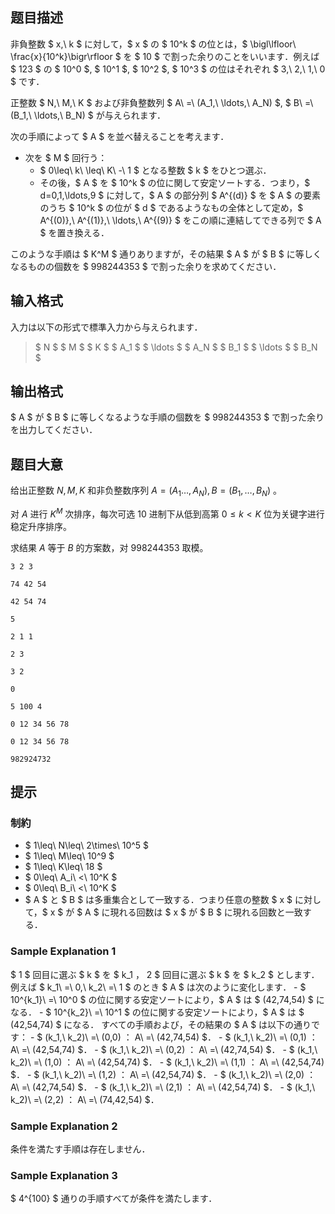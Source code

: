 ## 题目描述
[problemUrl]: https://atcoder.jp/contests/arc158/tasks/arc158_f

非負整数 $ x,\ k $ に対して，$ x $ の $ 10^k $ の位とは，$ \bigl\lfloor\ \frac{x}{10^k}\bigr\rfloor $ を $ 10 $ で割った余りのことをいいます．例えば $ 123 $ の $ 10^0 $, $ 10^1 $, $ 10^2 $, $ 10^3 $ の位はそれぞれ $ 3,\ 2,\ 1,\ 0 $ です．

正整数 $ N,\ M,\ K $ および非負整数列 $ A\ =\ (A_1,\ \ldots,\ A_N) $, $ B\ =\ (B_1,\ \ldots,\ B_N) $ が与えられます．

次の手順によって $ A $ を並べ替えることを考えます．

- 次を $ M $ 回行う：
  - $ 0\leq\ k\ \leq\ K\ -\ 1 $ となる整数 $ k $ をひとつ選ぶ．
  - その後，$ A $ を $ 10^k $ の位に関して安定ソートする．つまり，$ d=0,1,\ldots,9 $ に対して，$ A $ の部分列 $ A^{(d)} $ を $ A $ の要素のうち $ 10^k $ の位が $ d $ であるようなもの全体として定め，$ A^{(0)},\ A^{(1)},\ \ldots,\ A^{(9)} $ をこの順に連結してできる列で $ A $ を置き換える．
 
このような手順は $ K^M $ 通りありますが，その結果 $ A $ が $ B $ に等しくなるものの個数を $ 998244353 $ で割った余りを求めてください．

## 输入格式
入力は以下の形式で標準入力から与えられます．

> $ N $ $ M $ $ K $ $ A_1 $ $ \ldots $ $ A_N $ $ B_1 $ $ \ldots $ $ B_N $

## 输出格式
$ A $ が $ B $ に等しくなるような手順の個数を $ 998244353 $ で割った余りを出力してください．

## 题目大意
给出正整数 $N,M,K$ 和非负整数序列 $A=(A_1​\dots,A_N​),B=(B_1​,\dots,B_N​)$ 。

对 $A$ 进行 $K^M$ 次排序，每次可选 $10$ 进制下从低到高第 $0\le k<K$ 位为关键字进行稳定升序排序。

求结果 $A$ 等于 $B$ 的方案数，对 $998244353$ 取模。

```input1
3 2 3
74 42 54
42 54 74
```

```output1
5
```

```input2
2 1 1
2 3
3 2
```

```output2
0
```

```input3
5 100 4
0 12 34 56 78
0 12 34 56 78
```

```output3
982924732
```

## 提示
### 制約

- $ 1\leq\ N\leq\ 2\times\ 10^5 $
- $ 1\leq\ M\leq\ 10^9 $
- $ 1\leq\ K\leq\ 18 $
- $ 0\leq\ A_i\ <\ 10^K $
- $ 0\leq\ B_i\ <\ 10^K $
- $ A $ と $ B $ は多重集合として一致する．つまり任意の整数 $ x $ に対して，$ x $ が $ A $ に現れる回数は $ x $ が $ B $ に現れる回数と一致する．
 
### Sample Explanation 1

$ 1 $ 回目に選ぶ $ k $ を $ k_1 $，$ 2 $ 回目に選ぶ $ k $ を $ k_2 $ とします．例えば $ k_1\ =\ 0,\ k_2\ =\ 1 $ のとき $ A $ は次のように変化します． - $ 10^{k_1}\ =\ 10^0 $ の位に関する安定ソートにより，$ A $ は $ (42,74,54) $ になる． - $ 10^{k_2}\ =\ 10^1 $ の位に関する安定ソートにより，$ A $ は $ (42,54,74) $ になる． すべての手順および，その結果の $ A $ は以下の通りです： - $ (k_1,\ k_2)\ =\ (0,0) $：$ A\ =\ (42,74,54) $． - $ (k_1,\ k_2)\ =\ (0,1) $：$ A\ =\ (42,54,74) $． - $ (k_1,\ k_2)\ =\ (0,2) $：$ A\ =\ (42,74,54) $． - $ (k_1,\ k_2)\ =\ (1,0) $：$ A\ =\ (42,54,74) $． - $ (k_1,\ k_2)\ =\ (1,1) $：$ A\ =\ (42,54,74) $． - $ (k_1,\ k_2)\ =\ (1,2) $：$ A\ =\ (42,54,74) $． - $ (k_1,\ k_2)\ =\ (2,0) $：$ A\ =\ (42,74,54) $． - $ (k_1,\ k_2)\ =\ (2,1) $：$ A\ =\ (42,54,74) $． - $ (k_1,\ k_2)\ =\ (2,2) $：$ A\ =\ (74,42,54) $．

### Sample Explanation 2

条件を満たす手順は存在しません．

### Sample Explanation 3

$ 4^{100} $ 通りの手順すべてが条件を満たします．

